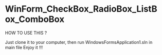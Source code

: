 # WinForm_CheckBox_RadioBox_ListBox_ComboBox

HOW TO USE THIS ?

Just clone it to your computer, then run WindowsFormsApplication1.sln in main file 
Enjoy it !!!
